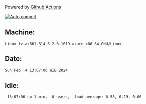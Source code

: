 Powered by [Github Actions](https://github.com/features/actions)

[![Auto commit](https://github.com/hiage/workstation/workflows/Auto%20commit/badge.svg)](https://github.com/hiage/workstation/actions?query=workflow%3A%22Auto+commit%22)

## Machine:
```
Linux fv-az661-814 6.2.0-1019-azure x86_64 GNU/Linux
```
## Date:
```
Sun Feb  4 13:07:06 WIB 2024
```
## Idle:
```
 13:07:06 up 1 min,  0 users,  load average: 0.58, 0.19, 0.06
```
